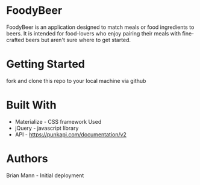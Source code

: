 # FoodyBeer

FoodyBeer is an application designed to match meals or food ingredients to beers. It is intended for food-lovers who enjoy pairing their meals with fine-crafted beers but aren't sure where to get started.

# Getting Started

fork and clone this repo to your local machine via github



# Built With

* Materialize - CSS framework Used
* jQuery - javascript library
* API - https://punkapi.com/documentation/v2

# Authors

Brian Mann - Initial deployment
